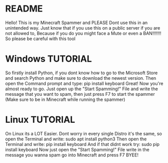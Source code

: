 # README
                                            
Hello! This is my Minecraft Spammer and PLEASE Dont use this in an unintended way. Just know that if you use this on a public server if you are not allowed to, Because if you do you might face a Mute or even a BAN!!!!!!!
So please be careful with this tool

# Windows TUTORIAL

So firstly install Python, if you dont know how to go to the Microsoft Store and search Python and make sure to download the newest version.
Then open the Command prompt and type: pip install keyboard
Great! Now you're almost ready to go. Just open up the "Start Spamming!" File and write the message that you want to spam, then just press F7 to start the spammer (Make sure to be in Minecraft while running the spammer)

# Linux TUTORIAL
                                                                                              
On Linux its a LOT Easier. Dont worry in every single Distro it's the same, so open the Terminal and write: sudo apt install python3
Then open the Terminal and write: pip install keyboard
And if that didnt work try: sudo pip install keyboard
Now just open the "Start Spamming!" File write in the message you wanna spam go into Minecraft and press F7
BYEE!
